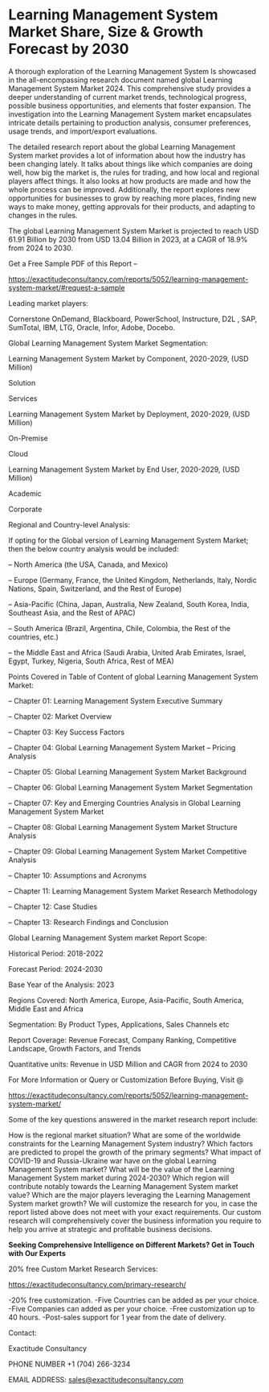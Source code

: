 # Learning Management System Market Share, Size & Growth Forecast by 2030

A thorough exploration of the Learning Management System Is showcased  in the all-encompassing research document named global Learning Management System Market 2024. This comprehensive study provides a deeper understanding of current market trends, technological progress, possible business opportunities, and elements that foster expansion. The investigation into the Learning Management System market encapsulates intricate details pertaining to production analysis, consumer preferences, usage trends, and import/export evaluations.

The detailed research report about the global Learning Management System market provides a lot of information about how the industry has been changing lately. It talks about things like which companies are doing well, how big the market is, the rules for trading, and how local and regional players affect things. It also looks at how products are made and how the whole process can be improved. Additionally, the report explores new opportunities for businesses to grow by reaching more places, finding new ways to make money, getting approvals for their products, and adapting to changes in the rules.

The global Learning Management System Market is projected to reach USD 61.91 Billion by 2030 from USD 13.04 Billion in 2023, at a CAGR of 18.9% from 2024 to 2030.

Get a Free Sample PDF of this Report –

https://exactitudeconsultancy.com/reports/5052/learning-management-system-market/#request-a-sample

Leading market players:

Cornerstone OnDemand, Blackboard, PowerSchool, Instructure, D2L , SAP, SumTotal, IBM, LTG, Oracle, Infor, Adobe, Docebo.

Global Learning Management System Market Segmentation:

Learning Management System Market by Component, 2020-2029, (USD Million)

Solution

Services

Learning Management System Market by Deployment, 2020-2029, (USD Million)

On-Premise

Cloud

Learning Management System Market by End User, 2020-2029, (USD Million)

Academic

Corporate

Regional and Country-level Analysis:

If opting for the Global version of Learning Management System Market; then the below country analysis would be included:

– North America (the USA, Canada, and Mexico)

– Europe (Germany, France, the United Kingdom, Netherlands, Italy, Nordic Nations, Spain, Switzerland, and the Rest of Europe)

– Asia-Pacific (China, Japan, Australia, New Zealand, South Korea, India, Southeast Asia, and the Rest of APAC)

– South America (Brazil, Argentina, Chile, Colombia, the Rest of the countries, etc.)

– the Middle East and Africa (Saudi Arabia, United Arab Emirates, Israel, Egypt, Turkey, Nigeria, South Africa, Rest of MEA)

Points Covered in Table of Content of global Learning Management System Market:

– Chapter 01:  Learning Management System Executive Summary

– Chapter 02: Market Overview

– Chapter 03: Key Success Factors

– Chapter 04: Global Learning Management System Market – Pricing Analysis

– Chapter 05: Global Learning Management System Market Background

– Chapter 06: Global Learning Management System Market Segmentation

– Chapter 07: Key and Emerging Countries Analysis in Global Learning Management System Market

– Chapter 08: Global Learning Management System Market Structure Analysis

– Chapter 09: Global Learning Management System Market Competitive Analysis

– Chapter 10: Assumptions and Acronyms

– Chapter 11: Learning Management System Market Research Methodology

– Chapter 12: Case Studies

– Chapter 13: Research Findings and Conclusion

Global Learning Management System market Report Scope:

Historical Period: 2018-2022

Forecast Period: 2024-2030

Base Year of the Analysis: 2023

Regions Covered: North America, Europe, Asia-Pacific, South America, Middle East and Africa

Segmentation: By Product Types, Applications, Sales Channels etc

Report Coverage: Revenue Forecast, Company Ranking, Competitive Landscape, Growth Factors, and Trends

Quantitative units: Revenue in USD Million and CAGR from 2024 to 2030

For More Information or Query or Customization Before Buying, Visit @

https://exactitudeconsultancy.com/reports/5052/learning-management-system-market/

Some of the key questions answered in the market research report include:

How is the regional market situation?
What are some of the worldwide constraints for the Learning Management System industry?
Which factors are predicted to propel the growth of the primary segments?
What impact of COVID-19 and Russia-Ukraine war have on the global Learning Management System market?
What will be the value of the Learning Management System market during 2024-2030?
Which region will contribute notably towards the Learning Management System market value?
Which are the major players leveraging the Learning Management System market growth?
We will customize the research for you, in case the report listed above does not meet with your exact requirements. Our custom research will comprehensively cover the business information you require to help you arrive at strategic and profitable business decisions.

**Seeking Comprehensive Intelligence on Different Markets? Get in Touch with Our Experts**

20% free Custom Market Research Services:

https://exactitudeconsultancy.com/primary-research/

-20% free customization.
-Five Countries can be added as per your choice.
-Five Companies can added as per your choice.
-Free customization up to 40 hours.
-Post-sales support for 1 year from the date of delivery.

Contact:

Exactitude Consultancy

PHONE NUMBER +1 (704) 266-3234

EMAIL ADDRESS: sales@exactitudeconsultancy.com
